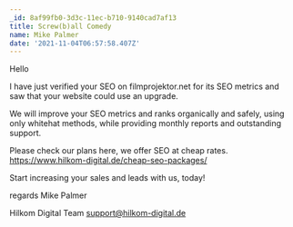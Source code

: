 ```yaml
---
_id: 8af99fb0-3d3c-11ec-b710-9140cad7af13
title: Screw(b)all Comedy
name: Mike Palmer
date: '2021-11-04T06:57:58.407Z'
---
```

Hello 
 
I have just verified your SEO on  filmprojektor.net for its SEO metrics and saw that your website could use an upgrade. 
 
We will improve your SEO metrics and ranks organically and safely, using only whitehat methods, while providing monthly reports and outstanding support. 
 
Please check our plans here, we offer SEO at cheap rates. 
https://www.hilkom-digital.de/cheap-seo-packages/ 
 
Start increasing your sales and leads with us, today! 
 
regards 
Mike Palmer
 
Hilkom Digital Team 
support@hilkom-digital.de
